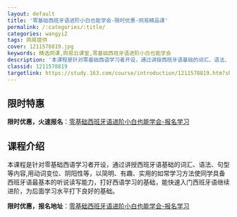 ```yaml
---
layout: default
title: '零基础西班牙语进阶小白也能学会-限时优惠-网易精品课'
permalink: /:categories/:title/
categories: wangyi2
tags: 网易提供
cover: 1211578819.jpg
keywords: 精选网课,网易云课堂,零基础西班牙语进阶小白也能学会
description: '本课程是针对零基础西语学习者开设，通过讲授西班牙语基础的词汇、语法、句型等内容,用动词变位、阴阳性等，以简明、有趣、实用'
classid: 1211578819
targetlink: https://study.163.com/course/introduction/1211578819.htm?share=1&shareId=1025206652&utm_campaign=share&utm_medium=iphoneShare&utm_source=&utm_u=1025206652
---
```


## 限时特惠

**限时优惠，火速报名**：[零基础西班牙语进阶小白也能学会-报名学习](https://study.163.com/course/introduction/1211578819.htm?share=1&shareId=1025206652&utm_campaign=share&utm_medium=iphoneShare&utm_source=&utm_u=1025206652)

## 课程介绍

本课程是针对零基础西语学习者开设，通过讲授西班牙语基础的词汇、语法、句型等内容,用动词变位、阴阳性等，以简明、有趣、实用的如常学习方法使同学具备西班牙语最基本的听说读写能力，打好西语学习的基础，能快速入门西班牙语继续进阶，为后面学习水平打下良好的基础。

**限时优惠，报名地址**：[零基础西班牙语进阶小白也能学会-报名学习](https://study.163.com/course/introduction/1211578819.htm?share=1&shareId=1025206652&utm_campaign=share&utm_medium=iphoneShare&utm_source=&utm_u=1025206652)

